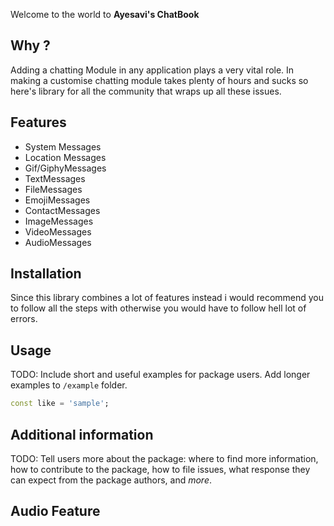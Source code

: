

Welcome to the world to **Ayesavi's ChatBook** 

## Why ?

Adding a chatting Module in any application plays a very vital role. In making a customise chatting module takes plenty of hours and sucks so here's library for all the community that wraps up all these issues.



## Features

 * System Messages
 * Location Messages
 * Gif/GiphyMessages
 * TextMessages
 * FileMessages
 * EmojiMessages
 * ContactMessages
 * ImageMessages
 * VideoMessages
 * AudioMessages


## Installation

Since this library combines a lot of features instead i would recommend you to follow all the steps with otherwise you would have to follow hell lot of errors.

## Usage

TODO: Include short and useful examples for package users. Add longer examples
to `/example` folder. 

```dart
const like = 'sample';
```

## Additional information

TODO: Tell users more about the package: where to find more information, how to 
contribute to the package, how to file issues, what response they can expect 
from the package authors, and *more*.


## Audio Feature
